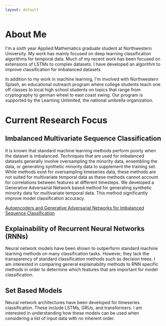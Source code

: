 ```yaml
---
layout: default
---
```



# About Me

I'm a sixth year Applied Mathematics graduate student at Northwestern University. My work has mainly focused on deep learning classification algorithms for temporal data. Much of my recent work has been focused on extensions of LSTMs to complex datasets. I have developed an algorithm to improve classification for imbalanced datasets. 

In addition to my work in machine learning, I'm involved with Northwestern Splash, an educational outreach program where college students teach one off classes to local high school students on topics that range from cryptography to german wheel to east coast swing. Our program is supported by the Learning Unlimited, the national umbrella organization. 

# Current Research Focus

## Imbalanced Multivariate Sequence Classification

It is known that standard machine learning methods perform poorly when the dataset is imbalanced. Techniques that are used for imbalanced datasets generally involve oversampling the minority data, ensembling the data, or generating synthetic minority data to supplement the training set. While methods exist for oversampling timeseries data, these methods are not suited for multivariate temporal data as these methods cannot account for correlations between features at different timesteps. We developed a Generative Adversarial Network based method for generating synthetic minority data for multivariate temporal data. This method significantly improve model classification accuracy.

[Autoencoders and Generative Adversarial Networks for Imbalanced Sequence Classification](https://arxiv.org/abs/1901.02514)

## Explainability of Recurrent Neural Networks (RNNs)

Neural network models  have been shown to outperform standard machine learning methods on many classification tasks. However, they lack the transparency of standard classification methods such as decision trees. I am interested in comparing general explainability methods to RNN specific methods in order to determine which features that are important for model classification. 

## Set Based Models

Neural network architectures have been developed for timeseries classification. These include LSTMs, GRUs, and transformers. I am interested in understanding how these models can be used when considering a list of input data with no inherent order. 
